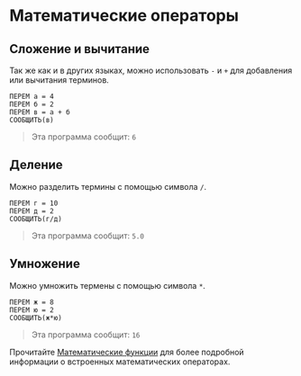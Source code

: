 # Математические операторы

## Сложение и вычитание
Так же как и в других языках, можно использовать `-` и `+` для добавления или вычитания терминов.

```
ПЕРЕМ а = 4
ПЕРЕМ б = 2
ПЕРЕМ в = а + б
СООБЩИТЬ(в)
```
> Эта программа сообщит: `6`

## Деление
Можно разделить термины с помощью символа `/`.

```
ПЕРЕМ г = 10
ПЕРЕМ д = 2
СООБЩИТЬ(г/д)
```
> Эта программа сообщит: `5.0`

## Умножение
Можно умножить термены с помощью символа `*`.

```
ПЕРЕМ ж = 8
ПЕРЕМ ю = 2
СООБЩИТЬ(ж*ю)
```
> Эта программа сообщит: `16`

Прочитайте [Математические функции](функмате.md) для более подробной информации о встроенных математических операторах.